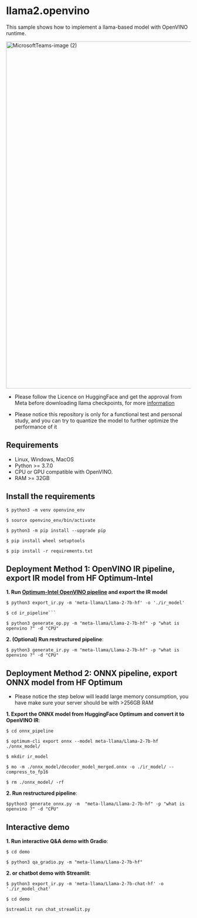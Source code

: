 # llama2.openvino
This sample shows how to implement a llama-based model with OpenVINO runtime.

<img width="947" alt="MicrosoftTeams-image (2)" src="https://github.com/OpenVINO-dev-contest/llama2.openvino/assets/91237924/c210507f-1fb2-4c68-a8d9-dae945df07d3">


- Please follow the Licence on HuggingFace and get the approval from Meta before downloading llama checkpoints, for more [information](https://huggingface.co/meta-llama/Llama-2-7b-hf)

- Please notice this repository is only for a functional test and personal study, and you can try to quantize the model to further optimize the performance of it

## Requirements

- Linux, Windows, MacOS
- Python >= 3.7.0
- CPU or GPU compatible with OpenVINO.
- RAM >= 32GB

## Install the requirements

    $ python3 -m venv openvino_env

    $ source openvino_env/bin/activate

    $ python3 -m pip install --upgrade pip
    
    $ pip install wheel setuptools
    
    $ pip install -r requirements.txt


## Deployment Method 1: OpenVINO IR pipeline, export IR model from HF Optimum-Intel
**1. Run [Optimum-Intel OpenVINO pipeline](https://huggingface.co/docs/optimum/intel/inference) and export the IR model**

    $ python3 export_ir.py -m 'meta-llama/Llama-2-7b-hf' -o './ir_model'

    $ cd ir_pipeline```

    $ python3 generate_op.py -m "meta-llama/Llama-2-7b-hf" -p "what is openvino ?" -d "CPU"

**2. (Optional) Run restructured pipeline**:

    $ python3 generate_ir.py -m "meta-llama/Llama-2-7b-hf" -p "what is openvino ?" -d "CPU"


## Deployment Method 2: ONNX pipeline, export ONNX model from HF Optimum
- Please notice the step below will leadd large memory consumption, you have make sure your server should be with >256GB RAM

**1. Export the ONNX model from HuggingFace Optimum and convert it to OpenVINO IR**:

    $ cd onnx_pipeline

    $ optimum-cli export onnx --model meta-llama/Llama-2-7b-hf ./onnx_model/

    $ mkdir ir_model

    $ mo -m ./onnx_model/decoder_model_merged.onnx -o ./ir_model/ --compress_to_fp16

    $ rm ./onnx_model/ -rf

**2. Run restructured pipeline**:

    $python3 generate_onnx.py -m  "meta-llama/Llama-2-7b-hf" -p "what is openvino ?" -d "CPU"


## Interactive demo

**1. Run interactive Q&A demo with Gradio**:

    $ cd demo

    $ python3 qa_gradio.py -m "meta-llama/Llama-2-7b-hf" 

**2. or chatbot demo with Streamlit**:

    $ python3 export_ir.py -m 'meta-llama/Llama-2-7b-chat-hf' -o './ir_model_chat'

    $ cd demo

    $streamlit run chat_streamlit.py
